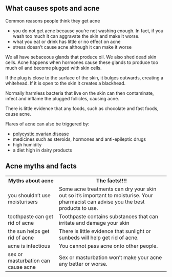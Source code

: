 ## What causes spots and acne

Common reasons people think they get acne

- you do not get acne because you’re not washing enough. In fact, if you wash too much it can aggravate the skin and make it worse.
- what you eat or drink has little or no effect on acne
- stress doesn’t cause acne although it can make it worse

We all have sebaceous glands that produce oil. We also shed dead skin cells. Acne happens when hormones cause these glands to produce too much oil and become plugged with skin cells. 

If the plug is close to the surface of the skin, it bulges outwards, creating a whitehead. If it is open to the skin it creates a blackhead.

Normally harmless bacteria that live on the skin can then contaminate, infect and inflame the plugged follicles, causing acne.


There is little evidence that any foods, such as chocolate and fast foods, cause acne.

Flares of acne can also be triggered by:
- [polycystic ovarian disease](http://www.nhs.uk/conditions/Polycystic-ovarian-syndrome/Pages/Introduction.aspx)
- medicines such as steroids, hormones and anti-epileptic drugs
- high humidity
- a diet high in dairy products

## Acne myths and facts

<table class="table--compare">
<tr>
  <th>Myths about acne</th>
  <th>The facts!!!!</th>
</tr>
<tr>
  <td>you shouldn’t use moisturisers</td>
  <td>Some acne treatments can dry your skin out so it’s important to moisturise. Your pharmacist can advise you the best products to use.</td>
</tr>
<tr>
  <td>toothpaste can get rid of acne</td>
  <td>Toothpaste contains substances that can irritate and damage your skin</td>
</tr>
<tr>
  <td>the sun helps get rid of acne</td>
  <td>There is little evidence that sunlight or sunbeds will help get rid of acne.</td>
</tr>
<tr>
  <td>acne is infectious</td>
  <td>You cannot pass acne onto other people.</td>
</tr>
<tr>
  <td>sex or masturbation can cause acne</td>
  <td>Sex or masturbation won’t make your acne any better or worse.</td>
</tr>
</table>
